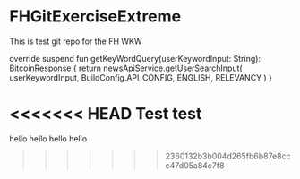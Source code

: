 # FHGitExerciseExtreme
This is test git repo for the FH WKW



override suspend fun getKeyWordQuery(userKeywordInput: String): BitcoinResponse {
        return newsApiService.getUserSearchInput(
            userKeywordInput,
            BuildConfig.API_CONFIG,
            ENGLISH,
            RELEVANCY
        )
    }

<<<<<<< HEAD
Test test
=======
hello
hello
hello
hello
>>>>>>> 2360132b3b004d265fb6b87e8ccc47d05a84c7f8
